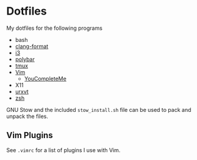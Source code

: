 # Dotfiles

My dotfiles for the following programs

*   bash
*   [clang-format](https://clang.llvm.org/docs/ClangFormat.html)
*   [i3](https://i3wm.org)
*   [polybar](https://github.com/jaagr/polybar)
*   [tmux](https://github.com/tmux/tmux/wiki)
*   [Vim](http://www.vim.org/)
    *   [YouCompleteMe](https://github.com/Valloric/YouCompleteMe)
*   X11
*   [urxvt](https://wiki.archlinux.org/index.php/rxvt-unicode)
*   [zsh](http://www.zsh.org/)

GNU Stow and the included `stow_install.sh` file can be used to pack and unpack
the files.

## Vim Plugins

See `.vimrc` for a list of plugins I use with Vim.

